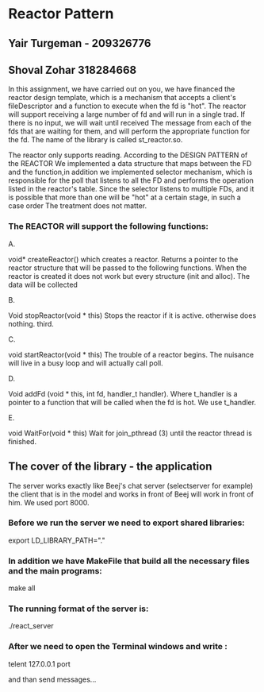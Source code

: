 # Reactor Pattern
## Yair Turgeman - 209326776
## Shoval Zohar 318284668

In this assignment, we have carried out on you, we have financed the reactor design template, which is a mechanism that accepts a client's fileDescriptor and a function to execute
when the fd is "hot". The reactor will support receiving a large number of fd and will run in a single trad. If there is no input, we will wait until received
The message from each of the fds that are waiting for them, and will perform the appropriate function for the fd. 
The name of the library is called st_reactor.so.

The reactor only supports reading.
According to the DESIGN PATTERN of the REACTOR
We implemented a data structure that maps between the FD and the function,in addition we implemented selector mechanism, which is responsible for the poll that listens to all the FD and performs the operation listed in the reactor's table.
Since the selector listens to multiple FDs, and it is possible that more than one will be "hot" at a certain stage, in such a case order
The treatment does not matter.

### The REACTOR will support the following functions:
A.

void* createReactor()
which creates a reactor.
Returns a pointer to the reactor structure that will be passed to the following functions. When the reactor is created it does not work but every structure
(init and alloc). The data will be collected

B.

Void stopReactor(void * this)
Stops the reactor if it is active. otherwise does nothing.
third.

C.

void startReactor(void * this)
The trouble of a reactor begins.
The nuisance will live in a busy loop and will actually call poll.

D.

Void addFd (void * this, int fd, handler_t handler). 
Where t_handler is a pointer to a function that will be called when the fd is hot.
We use t_handler.

E.

void WaitFor(void * this)
Wait for join_pthread (3) until the reactor thread is finished.


## The cover of the library - the application
The server works exactly like Beej's chat server (selectserver for example) the client that is in the model and works in front of Beej will work in front of him.
We used port 8000.

### Before we run the server we need to export shared libraries:
export LD_LIBRARY_PATH="."

### In addition we have MakeFile that build all the necessary files and the main programs:
make all

### The running format of the server is:
./react_server

### After we need to open the Terminal windows and write :
telent 127.0.0.1 port
  
  
and than send messages...
  



